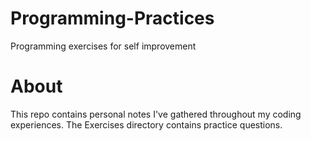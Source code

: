 # Programming-Practices
Programming exercises for self improvement

# About
This repo contains personal notes I've gathered throughout my coding experiences.  The Exercises directory contains practice questions.

